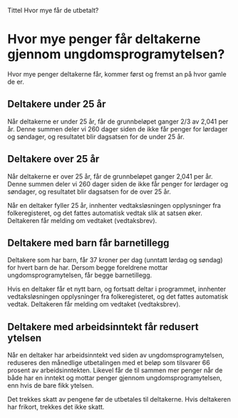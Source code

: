 Tittel
Hvor mye får de utbetalt?

# Hvor mye penger får deltakerne gjennom ungdomsprogramytelsen?

Hvor mye penger deltakerne får, kommer først og fremst an på hvor gamle de er.

## Deltakere under 25 år

Når deltakerne er under 25 år, får de grunnbeløpet ganger 2/3 av 2,041 per år. Denne summen deler vi 260 dager siden de ikke får penger for lørdager og søndager, og resultatet blir dagsatsen for de under 25 år.

## Deltakere over 25 år

Når deltakerne er over 25 år, får de grunnbeløpet ganger 2,041 per år. Denne summen deler vi 260 dager siden de ikke får penger for lørdager og søndager, og resultatet blir dagsatsen for de over 25 år.

Når en deltaker fyller 25 år, innhenter vedtaksløsningen opplysninger fra folkeregisteret, og det fattes automatisk vedtak slik at satsen øker. Deltakeren får melding om vedtaket (vedtaksbrev).

## Deltakere med barn får barnetillegg

Deltakere som har barn, får 37 kroner per dag (unntatt lørdag og søndag) for hvert barn de har. Dersom begge foreldrene mottar ungdomsprogramytelsen, får begge barnetillegg.

Hvis en deltaker får et nytt barn, og fortsatt deltar i programmet, innhenter vedtaksløsningen opplysninger fra folkeregisteret, og det fattes automatisk vedtak. Deltakeren får melding om vedtaket (vedtaksbrev).

## Deltakere med arbeidsinntekt får redusert ytelsen

Når en deltaker har arbeidsinntekt ved siden av ungdomsprogramytelsen, reduseres den månedlige utbetalingen med et beløp som tilsvarer 66 prosent av arbeidsinntekten. Likevel får de til sammen mer penger når de både har en inntekt og mottar penger gjennom ungdomsprogramytelsen, enn hvis de bare fikk ytelsen.

Det trekkes skatt av pengene før de utbetales til deltakerne. Hvis deltakeren har frikort, trekkes det ikke skatt.
